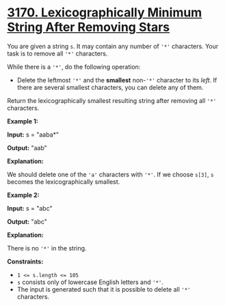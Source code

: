 # [3170. Lexicographically Minimum String After Removing Stars](https://leetcode.com/problems/lexicographically-minimum-string-after-removing-stars/)

You are given a string  `s`. It may contain any number of  `'*'`  characters. Your task is to remove all  `'*'`  characters.

While there is a  `'*'`, do the following operation:

-   Delete the leftmost  `'*'`  and the  **smallest**  non-`'*'`  character to its  _left_. If there are several smallest characters, you can delete any of them.

Return the  lexicographically smallest  resulting string after removing all  `'*'`  characters.

**Example 1:**

**Input:**  s = "aaba*"

**Output:**  "aab"

**Explanation:**

We should delete one of the  `'a'`  characters with  `'*'`. If we choose  `s[3]`,  `s`  becomes the lexicographically smallest.

**Example 2:**

**Input:**  s = "abc"

**Output:**  "abc"

**Explanation:**

There is no  `'*'`  in the string.

**Constraints:**

-   `1 <= s.length <= 105`
-   `s`  consists only of lowercase English letters and  `'*'`.
-   The input is generated such that it is possible to delete all  `'*'`  characters.
